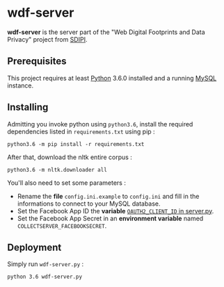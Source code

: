 # wdf-server

**wdf-server** is the server part of the "Web Digital Footprints and Data Privacy" project from [SDIPI](https://sdipi.ch).

## Prerequisites

This project requires at least [Python](https://www.python.org) 3.6.0 installed and a running [MySQL](https://www.mysql.com) instance.

## Installing

Admitting you invoke python using `python3.6`, install the required dependencies listed in `requirements.txt` using pip :

```
python3.6 -m pip install -r requirements.txt
```

After that, download the nltk entire corpus :

```
python3.6 -m nltk.downloader all
```

You'll also need to set some parameters :

- Rename the **file** `config.ini.example` to `config.ini` and fill in the informations to connect to your MySQL database.
- Set the Facebook App ID the **variable** [`OAUTH2_CLIENT_ID` in server.py](server.py#L20).
- Set the Facebook App Secret in an **environment variable** named `COLLECTSERVER_FACEBOOKSECRET`.

<!-- No tests yet : This will be useful later

## Running the tests

Explain how to run the automated tests for this system

### Break down into end to end tests

Explain what these tests test and why

```
Give an example
```
-->

## Deployment

Simply run `wdf-server.py` :

```
python 3.6 wdf-server.py
```